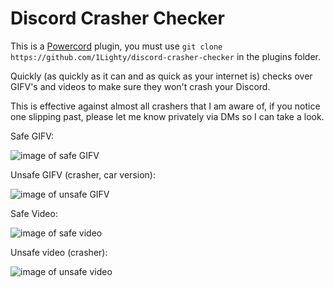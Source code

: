 # Discord Crasher Checker

This is a [Powercord](https://powercord.dev/) plugin, you must use `git clone https://github.com/1Lighty/discord-crasher-checker` in the plugins folder.

Quickly (as quickly as it can and as quick as your internet is) checks over GIFV's and videos to make sure they won't crash your Discord.

This is effective against almost all crashers that I am aware of, if you notice one slipping past, please let me know privately via DMs so I can take a look.

Safe GIFV:

![image of safe GIFV](https://i.imgur.com/GVGJH7S.gif)

Unsafe GIFV (crasher, car version):

![image of unsafe GIFV](https://i.imgur.com/4HcJh1S.gif)

Safe Video:

![image of safe video](https://i.imgur.com/9BCWt9f.gif)

Unsafe video (crasher):

![image of unsafe video](https://i.imgur.com/VcpDDns.gif)

